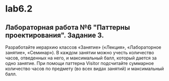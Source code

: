 # lab6.2
## Лабораторная работа №6 "Паттерны проектирования". Задание 3.
Разработайте иерархию классов «Занятие» («Лекция», «Лабораторное занятие», «Семинар»). В каждом
занятии можно учесть количество часов, отведенных на него, и максимальный балл, который дается 
за одно занятие. При помощи паттерна Visitor подсчитайте суммарное количество часов по предмету
(во всех видах занятий) и максимальный балл.
